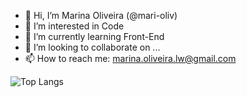- 👋 Hi, I’m Marina Oliveira (@mari-oliv)
- 👀 I’m interested in Code
- 🌱 I’m currently learning Front-End
- 💞️ I’m looking to collaborate on ...
- 📫 How to reach me: marina.oliveira.lw@gmail.com

<!---
mari-oliv/mari-oliv is a ✨ special ✨ repository because its `README.md` (this file) appears on your GitHub profile.
You can click the Preview link to take a look at your changes.
--->
![Top Langs](https://github-readme-stats.vercel.app/api/top-langs/?username=mari-oliv&hide_progress=true)
